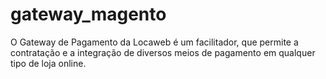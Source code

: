 gateway_magento
===============

O Gateway de Pagamento da Locaweb é um facilitador, que permite a contratação e a integração de diversos meios de pagamento em qualquer tipo de loja online. 